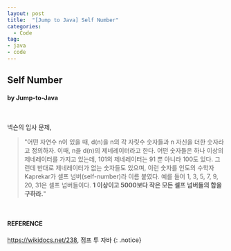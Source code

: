 ```yaml
---
layout: post
title:  "[Jump to Java] Self Number"
categories:
  - Code
tag:
- java
- code
---
```


## Self Number
#### by Jump-to-Java
<br>

넥슨의 입사 문제,

> "어떤 자연수 n이 있을 때, d(n)을 n의 각 자릿수 숫자들과 n 자신을 더한 숫자라고 정의하자. 이때, n을 d(n)의 제네레이터라고 한다. 어떤 숫자들은 하나 이상의 제네레이터를 가지고 있는데, 101의 제네레이터는 91 뿐 아니라 100도 있다. 그런데 반대로 제네레이터가 없는 숫자들도 있으며, 이런 숫자를 인도의 수학자 Kaprekar가 셀프 넘버(self-number)라 이름 붙였다. 예를 들어 1, 3, 5, 7, 9, 20, 31은 셀프 넘버들이다. **1 이상이고 5000보다 작은 모든 셀프 넘버들의 합을 구하라.**"

<br>

#### REFERENCE
https://wikidocs.net/238, 점프 투 자바
{: .notice}